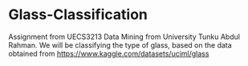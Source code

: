 # Glass-Classification
Assignment from UECS3213 Data Mining from University Tunku Abdul Rahman. We will be classifying the type of glass, based on the data obtained from https://www.kaggle.com/datasets/uciml/glass
